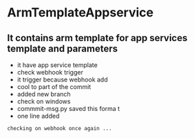 # ArmTemplateAppservice

## It contains arm template for app services template and parameters

   - it have app service template 
   - check webhook trigger 
   - it trigger because webhook add
   - cool to part of the commit
   - added new branch
   - check on windows  
   - commmit-msg.py saved this forma t
   - one line added
 
```
checking on webhook once again ...
```
